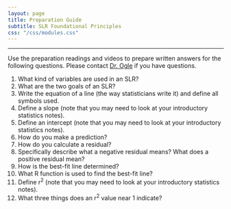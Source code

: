```yaml
---
layout: page
title: Preparation Guide
subtitle: SLR Foundational Principles
css: "/css/modules.css"
---
```


----

<div class="alert alert-warning">
Use the preparation readings and videos to prepare written answers for the following questions. Please contact <a href="mailto:dogle@northland.edu">Dr. Ogle</a> if you have questions.
</div>

1. What kind of variables are used in an SLR?
1. What are the two goals of an SLR?
1. Write the equation of a line (the way statisticians write it) and define all symbols used.
1. Define a slope (note that you may need to look at your introductory statistics notes).
1. Define an intercept (note that you may need to look at your introductory statistics notes).
1. How do you make a prediction?
1. How do you calculate a residual?
1. Specifically describe what a negative residual means? What does a positive residual mean?
1. How is the best-fit line determined?
1. What R function is used to find the best-fit line?
1. Define r<sup>2</sup> (note that you may need to look at your introductory statistics notes).
1. What three things does an r<sup>2</sup> value near 1 indicate?
